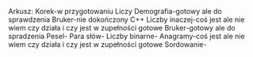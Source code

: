 Arkusz:
Korek-w przygotowaniu
Liczy
Demografia-gotowy ale do sprawdzenia
Bruker-nie dokończony
C++
Liczby inaczej-coś jest ale nie wiem czy działa i czy jest w zupełności gotowe
Bruker-gotowy ale do spradzenia
Pesel-
Para słów-
Liczby binarne-
Anagramy-coś jest ale nie wiem czy działa i czy jest w zupełności gotowe
Sordowanie-
